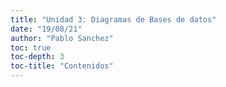 ```yaml
---
title: "Unidad 3: Diagramas de Bases de datos"
date: "19/08/21"
author: "Pablo Sanchez"
toc: true
toc-depth: 3
toc-title: "Contenidos"
---
```



